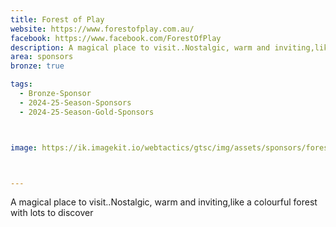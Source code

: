 ```yaml
---
title: Forest of Play
website: https://www.forestofplay.com.au/
facebook: https://www.facebook.com/ForestOfPlay
description: A magical place to visit..Nostalgic, warm and inviting,like a colourful forest with lots to discover
area: sponsors
bronze: true

tags:
  - Bronze-Sponsor
  - 2024-25-Season-Sponsors
  - 2024-25-Season-Gold-Sponsors



image: https://ik.imagekit.io/webtactics/gtsc/img/assets/sponsors/forest-of-play-400x400.jpg



---
```




A magical place to visit..Nostalgic, warm and inviting,like a colourful forest with lots to discover
